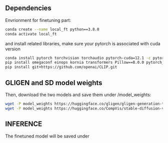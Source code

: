 ## Dependencies
Envrionment for finetuning part:

```bash
conda create --name local_ft python==3.8.0
conda activate local_ft
```
and install related libraries, make sure your pytorch is associated with cuda version

```bash
conda install pytorch torchvision torchaudio pytorch-cuda=12.1 -c pytorch -c nvidia
pip install omegaconf einops kornia transformers Pillow==8.0.0 pytorch_lightning
pip install git+https://github.com/openai/CLIP.git
```

## GLIGEN and SD model weights
Then, download the two models and save them under /model_weights:

```bash
wget -P model_weights https://huggingface.co/gligen/gligen-generation-text-box/resolve/main/diffusion_pytorch_model.bin
wget -P model_weights https://huggingface.co/CompVis/stable-diffusion-v-1-4-original/resolve/main/sd-v1-4.ckpt
```

## INFERENCE
The finetuned model will be saved under 